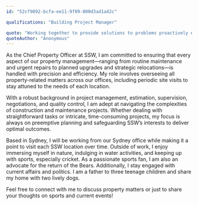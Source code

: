 ```yaml
---
id: "52cf9892-bcfa-ee11-9f89-000d3ad1a42c"

qualifications: "Building Project Manager"

quote: "Working together to provide solutions to problems proactively every day, for our clients and internally"
quoteAuthor: "Anonymous"
---
```


As the Chief Property Officer at SSW, I am committed to ensuring that every aspect of our property management—ranging from routine maintenance and urgent repairs to planned upgrades and strategic relocations—is handled with precision and efficiency. My role involves overseeing all property-related matters across our offices, including periodic site visits to stay attuned to the needs of each location.

With a robust background in project management, estimation, supervision, negotiations, and quality control, I am adept at navigating the complexities of construction and maintenance projects. Whether dealing with straightforward tasks or intricate, time-consuming projects, my focus is always on preemptive planning and safeguarding SSW’s interests to deliver optimal outcomes.

Based in Sydney, I will be working from our Sydney office while making it a point to visit each SSW location over time. Outside of work, I enjoy immersing myself in nature, indulging in water activities, and keeping up with sports, especially cricket. As a passionate sports fan, I am also an advocate for the return of the Bears. Additionally, I stay engaged with current affairs and politics. I am a father to three teenage children and share my home with two lively dogs.

Feel free to connect with me to discuss property matters or just to share your thoughts on sports and current events!
